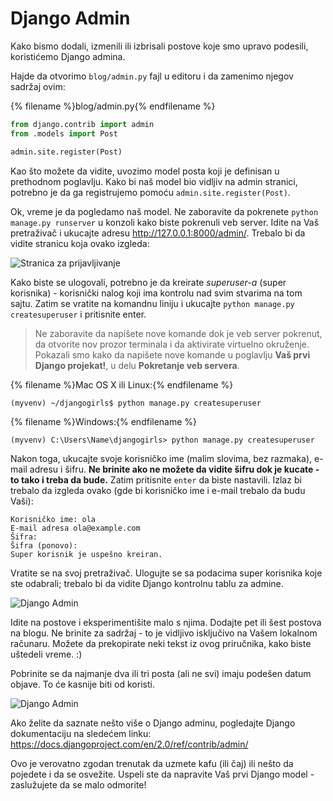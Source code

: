 # Django Admin

Kako bismo dodali, izmenili ili izbrisali postove koje smo upravo podesili, koristićemo Django admina.

Hajde da otvorimo `blog/admin.py` fajl u editoru i da zamenimo njegov sadržaj ovim:

{% filename %}blog/admin.py{% endfilename %}

```python
from django.contrib import admin
from .models import Post

admin.site.register(Post)
```

Kao što možete da vidite, uvozimo model posta koji je definisan u prethodnom poglavlju. Kako bi naš model bio vidljiv na admin stranici, potrebno je da ga registrujemo pomoću `admin.site.register(Post)`.

Ok, vreme je da pogledamo naš model. Ne zaboravite da pokrenete `python manage.py runserver` u konzoli kako biste pokrenuli veb server. Idite na Vaš pretraživač i ukucajte adresu http://127.0.0.1:8000/admin/. Trebalo bi da vidite stranicu koja ovako izgleda:

![Stranica za prijavljivanje](images/login_page2.png)

Kako biste se ulogovali, potrebno je da kreirate *superuser-a* (super korisnika) - korisnički nalog koji ima kontrolu nad svim stvarima na tom sajtu. Zatim se vratite na komandnu liniju i ukucajte `python manage.py createsuperuser` i pritisnite enter.

> Ne zaboravite da napišete nove komande dok je veb server pokrenut, da otvorite nov prozor terminala i da aktivirate virtuelno okruženje. Pokazali smo kako da napišete nove komande u poglavlju **Vaš prvi Django projekat!**, u delu **Pokretanje veb servera**.

{% filename %}Mac OS X ili Linux:{% endfilename %}

    (myvenv) ~/djangogirls$ python manage.py createsuperuser
    

{% filename %}Windows:{% endfilename %}

    (myvenv) C:\Users\Name\djangogirls> python manage.py createsuperuser
    

Nakon toga, ukucajte svoje korisničko ime (malim slovima, bez razmaka), e-mail adresu i šifru. **Ne brinite ako ne možete da vidite šifru dok je kucate - to tako i treba da bude.** Zatim pritisnite `enter` da biste nastavili. Izlaz bi trebalo da izgleda ovako (gde bi korisničko ime i e-mail trebalo da budu Vaši):

    Korisničko ime: ola
    E-mail adresa ola@example.com
    Šifra:
    Šifra (ponovo):
    Super korisnik je uspešno kreiran.
    

Vratite se na svoj pretraživač. Ulogujte se sa podacima super korisnika koje ste odabrali; trebalo bi da vidite Django kontrolnu tablu za admine.

![Django Admin](images/django_admin3.png)

Idite na postove i eksperimentišite malo s njima. Dodajte pet ili šest postova na blogu. Ne brinite za sadržaj - to je vidljivo isključivo na Vašem lokalnom računaru. Možete da prekopirate neki tekst iz ovog priručnika, kako biste uštedeli vreme. :)

Pobrinite se da najmanje dva ili tri posta (ali ne svi) imaju podešen datum objave. To će kasnije biti od koristi.

![Django Admin](images/edit_post3.png)

Ako želite da saznate nešto više o Django adminu, pogledajte Django dokumentaciju na sledećem linku: https://docs.djangoproject.com/en/2.0/ref/contrib/admin/

Ovo je verovatno zgodan trenutak da uzmete kafu (ili čaj) ili nešto da pojedete i da se osvežite. Uspeli ste da napravite Vaš prvi Django model - zaslužujete da se malo odmorite!